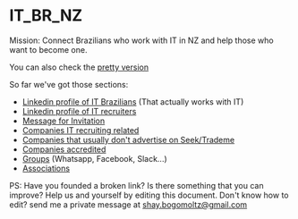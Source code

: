 # IT_BR_NZ

Mission: Connect Brazilians who work with IT in NZ and help those who want to become one.

You can also check the [pretty version](https://shaybogomoltz.github.io/IT_BR_NZ/)

So far we've got those sections:

- [Linkedin profile of IT Brazilians](Linkedin_profile_of_IT_Brazilians.md) (That actually works with IT)
- [Linkedin profile of IT recruiters](/Linkedin_profile_of_IT_recruiters.md)
- [Message for Invitation](Message_for_invitation.md)
- [Companies IT recruiting related](/Companies_IT_recruiting_related.md) 
- [Companies that usually don't advertise on Seek/Trademe](/Companies_that_usually_dont_advertise_on_SeekTrademe.md)
- [Companies accredited](Companies_accredited.md)
- [Groups](Groups.md) (Whatsapp, Facebook, Slack...)
- [Associations](Associations.md)

PS: Have you founded a broken link? Is there something that you can improve? Help us and yourself by editing this document. Don't know how to edit? send me a private message at shay.bogomoltz@gmail.com
